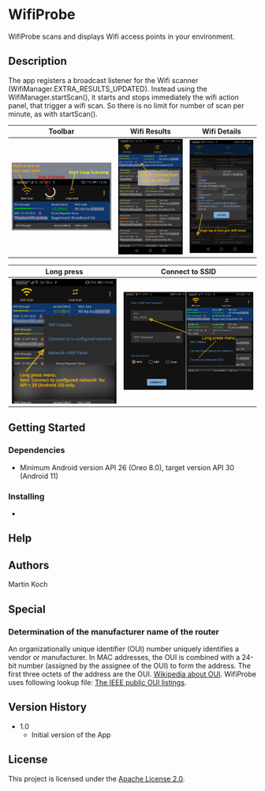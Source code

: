 # WifiProbe

WifiProbe scans and displays Wifi access points in your environment.

## Description

The app registers a broadcast listener for the Wifi scanner (WifiManager.EXTRA_RESULTS_UPDATED).
Instead using the WifiManager.startScan(), it starts and stops immediately the wifi action panel, that trigger a wifi scan. So there is no limit for number of scan per minute, as with startScan().

|Toolbar|Wifi Results|Wifi Details|
|-------|------------|------------|
|![Toolbar](./varia/md_images/toolbar.jpg)|![Wifi Results](./varia/md_images/WifiResults.jpg)|![Wifi Details](./varia/md_images/WifiDetails.jpg)

|Long press|Connect to SSID|
|----------|-------|
|![Toolbar](./varia/md_images/LongTap.jpg)|![Toolbar](./varia/md_images/ConToSelSsid.jpg)|

## Getting Started

### Dependencies

* Minimum Android version API 26 (Oreo 8.0), target version API 30 (Android 11)

### Installing

* 

## Help

## Authors

Martin Koch

## Special

### Determination of the manufacturer name of the router

An organizationally unique identifier (OUI) number uniquely identifies a vendor or manufacturer.
In MAC addresses, the OUI is combined with a 24-bit number (assigned by the assignee of the OUI) to form the address. The first three octets of the address are the OUI.
[Wikipedia about OUI](https://en.wikipedia.org/wiki/Organizationally_unique_identifier).
WifiProbe uses following lookup file: [The IEEE public OUI listings](http://standards-oui.ieee.org/oui/oui.csv).

## Version History

* 1.0
  * Initial version of the App

## License

This project is licensed under the [Apache License 2.0](https://github.com/NetVarg/WifiProbe/blob/main/LICENSE).
